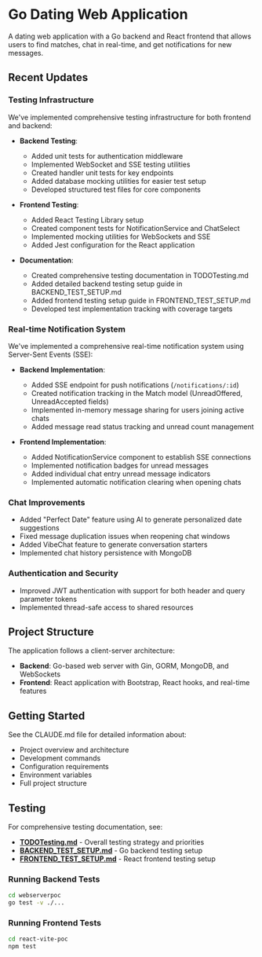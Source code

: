 # Go Dating Web Application

A dating web application with a Go backend and React frontend that allows users to find matches, chat in real-time, and get notifications for new messages.

## Recent Updates

### Testing Infrastructure

We've implemented comprehensive testing infrastructure for both frontend and backend:

- **Backend Testing**:
  - Added unit tests for authentication middleware
  - Implemented WebSocket and SSE testing utilities
  - Created handler unit tests for key endpoints
  - Added database mocking utilities for easier test setup
  - Developed structured test files for core components

- **Frontend Testing**:
  - Added React Testing Library setup
  - Created component tests for NotificationService and ChatSelect
  - Implemented mocking utilities for WebSockets and SSE
  - Added Jest configuration for the React application

- **Documentation**:
  - Created comprehensive testing documentation in TODOTesting.md
  - Added detailed backend testing setup guide in BACKEND_TEST_SETUP.md
  - Added frontend testing setup guide in FRONTEND_TEST_SETUP.md
  - Developed test implementation tracking with coverage targets

### Real-time Notification System

We've implemented a comprehensive real-time notification system using Server-Sent Events (SSE):

- **Backend Implementation**:
  - Added SSE endpoint for push notifications (`/notifications/:id`)
  - Created notification tracking in the Match model (UnreadOffered, UnreadAccepted fields)
  - Implemented in-memory message sharing for users joining active chats
  - Added message read status tracking and unread count management

- **Frontend Implementation**:
  - Added NotificationService component to establish SSE connections
  - Implemented notification badges for unread messages
  - Added individual chat entry unread message indicators
  - Implemented automatic notification clearing when opening chats

### Chat Improvements

- Added "Perfect Date" feature using AI to generate personalized date suggestions
- Fixed message duplication issues when reopening chat windows
- Added VibeChat feature to generate conversation starters
- Implemented chat history persistence with MongoDB

### Authentication and Security

- Improved JWT authentication with support for both header and query parameter tokens
- Implemented thread-safe access to shared resources

## Project Structure

The application follows a client-server architecture:

- **Backend**: Go-based web server with Gin, GORM, MongoDB, and WebSockets
- **Frontend**: React application with Bootstrap, React hooks, and real-time features

## Getting Started

See the CLAUDE.md file for detailed information about:
- Project overview and architecture
- Development commands
- Configuration requirements
- Environment variables
- Full project structure

## Testing

For comprehensive testing documentation, see:

- **[TODOTesting.md](TODOTesting.md)** - Overall testing strategy and priorities
- **[BACKEND_TEST_SETUP.md](webserverpoc/BACKEND_TEST_SETUP.md)** - Go backend testing setup
- **[FRONTEND_TEST_SETUP.md](react-vite-poc/FRONTEND_TEST_SETUP.md)** - React frontend testing setup

### Running Backend Tests

```bash
cd webserverpoc
go test -v ./...
```

### Running Frontend Tests

```bash
cd react-vite-poc
npm test
```